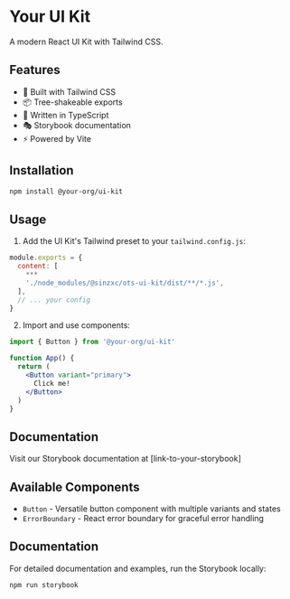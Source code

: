 # Your UI Kit

A modern React UI Kit with Tailwind CSS.

## Features

- 🎨 Built with Tailwind CSS
- 📦 Tree-shakeable exports
- 💪 Written in TypeScript
- 🎭 Storybook documentation
- ⚡ Powered by Vite

## Installation

```bash
npm install @your-org/ui-kit
```

## Usage

1. Add the UI Kit's Tailwind preset to your `tailwind.config.js`:

```javascript
module.exports = {
  content: [
    ***
    './node_modules/@sinzxc/ots-ui-kit/dist/**/*.js',
  ],
  // ... your config
}
```

2. Import and use components:

```jsx
import { Button } from '@your-org/ui-kit'

function App() {
  return (
    <Button variant="primary">
      Click me!
    </Button>
  )
}
```

## Documentation

Visit our Storybook documentation at [link-to-your-storybook]

## Available Components

- `Button` - Versatile button component with multiple variants and states
- `ErrorBoundary` - React error boundary for graceful error handling

## Documentation

For detailed documentation and examples, run the Storybook locally:

```bash
npm run storybook
```
